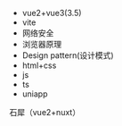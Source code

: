 - vue2+vue3(3.5)
- vite
- 网络安全
- 浏览器原理
- Design pattern(设计模式)
- html+css
- js
- ts
- uniapp

石犀（vue2+nuxt）